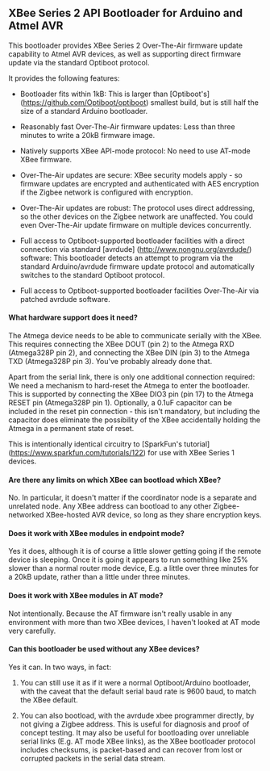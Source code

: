 ## XBee Series 2 API Bootloader for Arduino and Atmel AVR ##

This bootloader provides XBee Series 2 Over-The-Air firmware update capability to Atmel AVR devices, as well as supporting direct firmware update via the standard Optiboot protocol.

It provides the following features:

  * Bootloader fits within 1kB: This is larger than [Optiboot's]
    (https://github.com/Optiboot/optiboot) smallest build, but is still half
    the size of a standard Arduino bootloader.

  * Reasonably fast Over-The-Air firmware updates: Less than three minutes to
    write a 20kB firmware image.

  * Natively supports XBee API-mode protocol: No need to use AT-mode XBee
    firmware.

  * Over-The-Air updates are secure: XBee security models apply - so firmware
    updates are encrypted and authenticated with AES encryption if the Zigbee
    network is configured with encryption.

  * Over-The-Air updates are robust: The protocol uses direct addressing, so
    the other devices on the Zigbee network are unaffected.  You could even
    Over-The-Air update firmware on multiple devices concurrently.

  * Full access to Optiboot-supported bootloader facilities with a direct
    connection via standard [avrdude] (http://www.nongnu.org/avrdude/)
    software: This bootloader detects an attempt to program via the standard
    Arduino/avrdude firmware update protocol and automatically switches to the
    standard Optiboot protocol.

  * Full access to Optiboot-supported bootloader facilities Over-The-Air via
    patched avrdude software.


#### What hardware support does it need? ####

The Atmega device needs to be able to communicate serially with the XBee.
This requires connecting the XBee DOUT (pin 2) to the Atmega RXD (Atmega328P
pin 2), and connecting the XBee DIN (pin 3) to the Atmega TXD (Atmega328P pin
3).  You've probably already done that.

Apart from the serial link, there is only one additional connection required:
We need a mechanism to hard-reset the Atmega to enter the bootloader.  This is
supported by connecting the XBee DIO3 pin (pin 17) to the Atmega RESET pin
(Atmega328P pin 1).  Optionally, a 0.1uF capacitor can be included in the
reset pin connection - this isn't mandatory, but including the capacitor does
eliminate the possibility of the XBee accidentally holding the Atmega in a
permanent state of reset.

This is intentionally identical circuitry to [SparkFun's tutorial]
(https://www.sparkfun.com/tutorials/122) for use with XBee Series 1 devices.


#### Are there any limits on which XBee can bootload which XBee? ####

No.  In particular, it doesn't matter if the coordinator node is a separate
and unrelated node.  Any XBee address can bootload to any other
Zigbee-networked XBee-hosted AVR device, so long as they share encryption
keys.


#### Does it work with XBee modules in endpoint mode? ####

Yes it does, although it is of course a little slower getting going if the
remote device is sleeping.  Once it is going it appears to run something like
25% slower than a normal router mode device, E.g. a little over three minutes
for a 20kB update, rather than a little under three minutes.


#### Does it work with XBee modules in AT mode? ####

Not intentionally.  Because the AT firmware isn't really usable in any
environment with more than two XBee devices, I haven't looked at AT mode very
carefully.


#### Can this bootloader be used without any XBee devices? ####

Yes it can.  In two ways, in fact:

  1. You can still use it as if it were a normal Optiboot/Arduino bootloader,
     with the caveat that the default serial baud rate is 9600 baud, to match
     the XBee default.

  1. You can also bootload, with the avrdude xbee programmer directly, by not
     giving a Zigbee address.  This is useful for diagnosis and proof of
     concept testing.  It may also be useful for bootloading over unreliable
     serial links (E.g. AT mode XBee links), as the XBee bootloader protocol
     includes checksums, is packet-based and can recover from lost or
     corrupted packets in the serial data stream.
